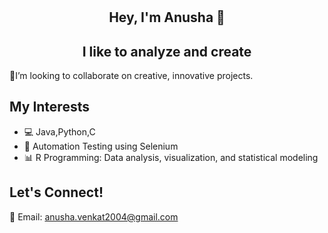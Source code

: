 # <h2 align="center">Hey, I'm Anusha 👋</h2>

## <h2 align="center">I like to analyze and create</h2>

🎨I’m looking to collaborate on creative, innovative projects.

## My Interests
- 💻 Java,Python,C
- 🤖 Automation Testing using Selenium
- 📊 R Programming: Data analysis, visualization, and statistical modeling

## Let's Connect!

📧 Email: [anusha.venkat2004@gmail.com](mailto:anusha.venkat2004@gmail.com)


